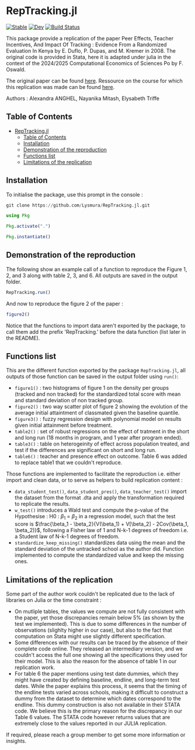 # RepTracking.jl

[![Stable](https://img.shields.io/badge/docs-stable-blue.svg)](https://Lysmura.github.io/RepTracking.jl/stable/)
[![Dev](https://img.shields.io/badge/docs-dev-blue.svg)](https://Lysmura.github.io/RepTracking.jl/dev/)
[![Build Status](https://github.com/Lysmura/RepTracking.jl/actions/workflows/CI.yml/badge.svg?branch=master)](https://github.com/Lysmura/RepTracking.jl/actions/workflows/CI.yml?query=branch%3Amaster)

This package provide a replication of the paper Peer Effects, Teacher Incentives, And Impact Of Tracking : Evidence From a Randomized Evaluation In Kenya by E. Duflo, P. Dupas, and M. Kremer in 2008. The original code is provided in Stata, here it is adapted under julia in the context of the 2024/2025 Computational Economics of Sciences Po by F. Oswald. 

The original paper can be found [here](https://www.nber.org/system/files/working_papers/w14475/w14475.pdf).
Ressource on the course for which this replication was made can be found [here](https://floswald.github.io/NumericalMethods/).

Authors : Alexandra ANGHEL, Nayanika Mitash, Elysabeth Triffe
## Table of Contents

- [RepTracking.jl](#RepTrackingjl)
  - [Table of Contents](#table-of-contents)
  - [Installation](#installation)
  - [Demonstration of the reproduction](#Demonstration-of-the-reproduction)
  - [Functions list](#functions-list)
  - [Limitations of the replication](#Limitations-of-the-replication)

## Installation

To initialise the package, use this prompt in the console : 

```julia
git clone https://github.com/Lysmura/RepTracking.jl.git

using Pkg

Pkg.activate(".")

Pkg.instantiate()
```

## Demonstration of the reproduction

The following show an example call of a function to reproduce the Figure 1, 2, and 3 along with table 2, 3, and 6. All outputs are saved in the output folder.
```julia
RepTracking.run()
```

And now to reproduce the figure 2 of the paper :
```julia
figure2()
```

Notice that the functions to import data aren't exported by the package, to call them add the prefix 'RepTracking.' before the data function (list later in the README).

## Functions list
This are the different function exported by the package `RepTracking.jl`, all outputs of those function can be saved in the output folder using  `run()`:
* `figure1()` : two histograms of figure 1 on the density per groups (tracked and non tracked) for the standardized total score with mean and standard deviation of non tracked group.
* `figure2()` : two way scatter plot of figure 2 showing the evolution of the average initial attaintment of classmated given the baseline quantile.
* `figure3()` : fuzzy regression design with polynomial model on results given initial attainment before treatment.
* `table2()` : set of robust regressions on the effect of tratment in the short and long run (18 months in program, and 1 year after program ended).
* `table3()` : table on heterogeinity of effect across population treated, and test if the differences are significant on short and long run.
* `table6()` : teacher and presence effect on outcome. Table 6 was added to replace table1 that we couldn't reproduce.

Those functions are implemented to facilitate the reproduction i.e. either import and clean data, or to serve as helpers to build replication content :
* `data_student_test()`, `data_student_pres()`, `data_teacher_test()` import the dataset from the format .dta and apply the transformation required to replicate the results.
* `w_test()` introduces a Wald test and compute the p-value of the Hypothesise : H0 : $\beta_1$ = $\beta_2$ in a regression model, such that the test score is $\frac{\beta_1 - \beta_2}{V(\beta_1) + V[\beta_2] - 2Cov(\beta_1, \beta_2)}$, following a Fisher law of 1 and N-k-1 degrees of freedom i.e. a Student law of N-k-1 degrees of freedom.
* `standardize_keep_missing()` standardizes data using the mean and the standard deviation of the untracked school as the author did. Function implemented to compute the standardized value and keep the missing ones.

## Limitations of the replication
Some part of the author work couldn't be replicated due to the lack of libraries on Julia or the time constraint :
* On mutliple tables, the values we compute are not fully consistent with the paper, yet those discrepancies remain below 5% (as shown by the test we implemented). This is due to some differences in the number of observations (slighlty higher in our case), but also to the fact that computation on Stata might use slightly different specification. 
* Some differences with our results  can be traced by the absence of their complete code online. They released an intermediary version, and we couldn't access the full one showing all the specifications they used for their model. This is also the reason for the absence of table 1 in our replication work.
* For table 6 the paper mentions using test date dummies, which they might have created by defining baseline, endline, and long-term test dates. While the paper explains this process, it seems that the timing of the endline tests varied across schools, making it difficult to construct a dummy from the dataset to determine which dates correspond to the endline. This dummy construction is also not available in their STATA code. We believe this is the primary reason for the discrepancy in our Table 6 values. The STATA code however returns values that are extremely close to the values reported in our JULIA replication. 

If required, please reach a group member to get some more information or insights.
